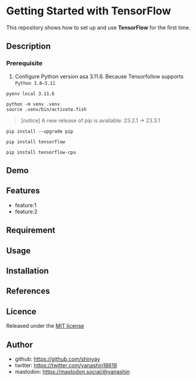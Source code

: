 # Getting Started with TensorFlow

This repository shows how to set up and use **TensorFlow** for the first time.

## Description

### Prerequisite

1. Configure Python version asa 3.11.6. Because Tensorfollow supports `Python 3.8–3.11`

```shell
pyenv local 3.11.6
```

```shell
python -m venv .venv
source .venv/bin/activate.fish
```

> [notice] A new release of pip is available: 23.2.1 -> 23.3.1

```shell
pip install --upgrade pip
```

```shell
pip install tensorflow
```

```shell
pip install tensorflow-cpu
```

## Demo

## Features

- feature:1
- feature:2

## Requirement

## Usage

## Installation

## References

## Licence

Released under the [MIT license](https://gist.githubusercontent.com/shinyay/56e54ee4c0e22db8211e05e70a63247e/raw/34c6fdd50d54aa8e23560c296424aeb61599aa71/LICENSE)

## Author

- github: <https://github.com/shinyay>
- twitter: <https://twitter.com/yanashin18618>
- mastodon: <https://mastodon.social/@yanashin>
